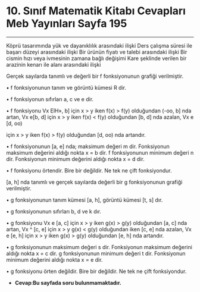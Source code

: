 # 10. Sınıf Matematik Kitabı Cevapları Meb Yayınları Sayfa 195

---

Köprü tasarımında yük ve dayanıklılık arasındaki ilişki Ders çalışma süresi ile başarı düzeyi arasındaki ilişki Bir ürünün fiyatı ve talebi arasındaki ilişki Bir cismin hızı veya ivmesinin zamana bağlı değişimi Kare şeklinde verilen bir arazinin kenarı ile alanı arasındaki ilişki

Gerçek sayılarda tanımlı ve değerli bir f fonksiyonunun grafiği verilmiştir.

 • f fonksiyonunun tanım ve görüntü kümesi R dir.

 • f fonksiyonun sıfırları a, c ve e dir.

 • f fonksiyonu Vx EîH», b] için x > y iken f(x) > f(y) olduğundan (-oo, b] nda artan, Vx e[b, d] için x > y iken f(x) < f(y) olduğundan [b, d] nda azalan, Vx e [d, oo)

 için x > y iken f(x) > f(y) olduğundan [d, oo) nda artandır.

 • f fonksiyonunun [a, e] nda; maksimum değeri m dir. Fonksiyonun maksimum değerini aldığı nokta x = b dir. f fonksiyonunun minimum değeri n dir. Fonksiyonun minimum değerini aldığı nokta x = d dir.

 • f fonksiyonu örtendir. Bire bir değildir. Ne tek ne çift fonksiyondur.

 [a, h] nda tanımlı ve gerçek sayılarda değerli bir g fonksiyonunun grafiği verilmiştir.

 • g fonksiyonunun tanım kümesi [a, h], görüntü kümesi [t, s] dır.

 • g fonksiyonunun sıfırları b, d ve k dır.

 • g fonksiyonu Vx e [a, c] için x > y iken g(x) > g(y) olduğundan [a, c] nda artan, Vx ^ [c, e] için x > y g(x) < g(y) olduğundan iken [c, e] nda azalan, Vx e [e, h] için x > y iken g(x) > g(y) olduğundan [e, h] nda artandır.

 • g fonksiyonunun maksimum değeri s dir. Fonksiyonun maksimum değerini aldığı nokta x = c dir. g fonksiyonunun minimum değeri t dir. Fonksiyonun minimum değerini aldığı nokta x = e dir.

 • g fonksiyonu örten değildir. Bire bir değildir. Ne tek ne çift fonksiyondur.

-   **Cevap**:**Bu sayfada soru bulunmamaktadır.**